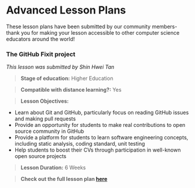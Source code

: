 # Advanced Lesson Plans

These lesson plans have been submitted by our community members- thank you for making your lesson accessible to other computer science educators around the world!

### The GitHub Fixit project

_This lesson was submitted by Shin Hwei Tan_ 

> **Stage of education:** Higher Education

> **Compatible with distance learning?:** Yes

> **Lesson Objectives:** 
* Learn about Git and GitHub, particularly focus on reading GitHub issues and
making pull requests
* Provide an opportunity for students to make real contributions to open source
community in GitHub
* Provide a platform for students to learn software engineering concepts, including
static analysis, coding standard, unit testing
* Help students to boost their CVs through participation in well-known open source
projects

> **Lesson Duration:** 6 Weeks

> **Check out the full lesson plan [here](https://drive.google.com/file/d/19mZpM0e1ril7-SocVyJ-NjEV0sMyz6j2/view?usp=sharing)**
